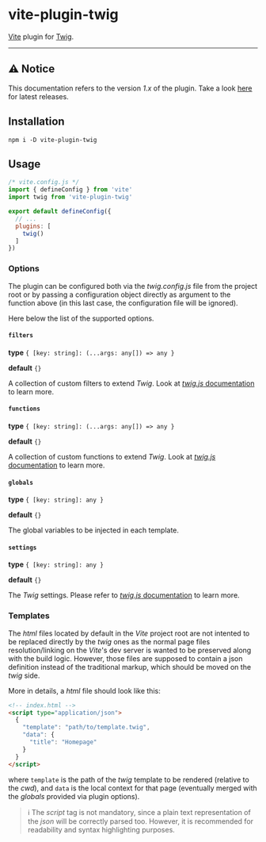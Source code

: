 # vite-plugin-twig

[Vite](https://github.com/vitejs/vite) plugin for [Twig](https://github.com/twigjs/twig.js/).

---

## ⚠️ Notice
This documentation refers to the version *1.x* of the plugin. Take a look [here](./README.md) for latest releases.


## Installation
```
npm i -D vite-plugin-twig
```


## Usage

```js
/* vite.config.js */
import { defineConfig } from 'vite'
import twig from 'vite-plugin-twig'

export default defineConfig({
  // ...
  plugins: [
    twig()
  ]
})
```

### Options
The plugin can be configured both via the *twig.config.js* file from the project root or by passing a configuration object directly as argument to the function above (in this last case, the configuration file will be ignored).

Here below the list of the supported options.

#### `filters`
__type__ `{ [key: string]: (...args: any[]) => any }`

__default__ `{}`

A collection of custom filters to extend *Twig*. Look at [*twig.js* documentation](https://github.com/twigjs/twig.js/wiki/Extending-twig.js) to learn more.

#### `functions`
__type__ `{ [key: string]: (...args: any[]) => any }`

__default__ `{}`

A collection of custom functions to extend *Twig*. Look at [*twig.js* documentation](https://github.com/twigjs/twig.js/wiki/Extending-twig.js) to learn more.

#### `globals`
__type__ `{ [key: string]: any }`

__default__ `{}`

The global variables to be injected in each template.

#### `settings`
__type__ `{ [key: string]: any }`

__default__ `{}`

The *Twig* settings. Please refer to [*twig.js* documentation](https://github.com/twigjs/twig.js/wiki/) to learn more.


### Templates
The *html* files located by default in the *Vite* project root are not intented to be replaced directly by the *twig* ones as the normal page files resolution/linking on the *Vite*'s dev server is wanted to be preserved along with the build logic. However, those files are supposed to contain a json definition instead of the traditional markup, which should be moved on the *twig* side.

More in details, a *html* file should look like this:

```html
<!-- index.html -->
<script type="application/json">
  {
    "template": "path/to/template.twig",
    "data": {
      "title": "Homepage"
    }
  }
</script>
```

where `template` is the path of the *twig* template to be rendered (relative to the *cwd*), and `data` is the local context for that page (eventually merged with the *globals* provided via plugin options).

> ℹ️ The *script* tag is not mandatory, since a plain text representation of the *json* will be correctly parsed too. However, it is recommended for readability and syntax highlighting purposes.
